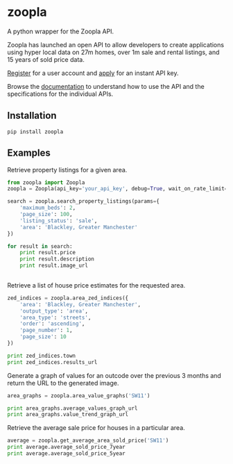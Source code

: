# zoopla
A python wrapper for the Zoopla API.

Zoopla has launched an open API to allow developers to create applications using hyper local data on 27m homes, over 1m sale and rental listings, and 15 years of sold price data.

[Register](http://developer.zoopla.com/member/register/) for a user account and [apply](http://developer.zoopla.com/member/register/) for an instant API key.

Browse the [documentation](http://developer.zoopla.com/docs/) to understand how to use the API and the specifications for the individual APIs.

## Installation
```
pip install zoopla
```

## Examples

Retrieve property listings for a given area.
```python
from zoopla import Zoopla
zoopla = Zoopla(api_key='your_api_key', debug=True, wait_on_rate_limit=True)

search = zoopla.search_property_listings(params={
    'maximum_beds': 2,
    'page_size': 100,
    'listing_status': 'sale',
    'area': 'Blackley, Greater Manchester'
})

for result in search:
    print result.price
    print result.description
    print result.image_url
  
```

Retrieve a list of house price estimates for the requested area.

```python
zed_indices = zoopla.area_zed_indices({
    'area': 'Blackley, Greater Manchester',
    'output_type': 'area',
    'area_type': 'streets',
    'order': 'ascending',
    'page_number': 1,
    'page_size': 10
})

print zed_indices.town
print zed_indices.results_url
```


Generate a graph of values for an outcode over the previous 3 months and return the URL to the generated image.

```python
area_graphs = zoopla.area_value_graphs('SW11')

print area_graphs.average_values_graph_url
print area_graphs.value_trend_graph_url

```

Retrieve the average sale price for houses in a particular area.

```python
average = zoopla.get_average_area_sold_price('SW11')
print average.average_sold_price_7year
print average.average_sold_price_5year
```
